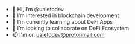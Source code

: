 - 👋 Hi, I’m @ualetodev
- 👀 I’m interested in blockchain development
- 🌱 I’m currently learning about DeFi Apps
- 💞️ I’m looking to collaborate on DeFi Ecosystem
- 📫 I'm on ualetodev@protonmail.com
